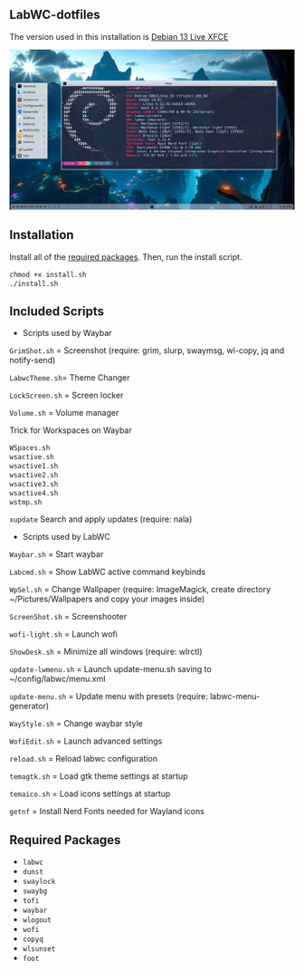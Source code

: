 ## LabWC-dotfiles

The version used in this installation is [Debian 13 Live XFCE](https://cdimage.debian.org/debian-cd/current-live/amd64/iso-hybrid/debian-live-13.0.0-amd64-xfce.iso)

<div align="center">

  ![imgs](/images/screenshot.png)

</div>

## Installation

Install all of the [required packages](#required-packages). Then, run the install script.

```
chmod +x install.sh
./install.sh
```

## Included Scripts

- Scripts used by Waybar

`GrimShot.sh` = Screenshot (require: grim, slurp, swaymsg, wl-copy, jq and notify-send)

`LabwcTheme.sh`= Theme Changer

`LockScreen.sh` = Screen locker

`Volume.sh` = Volume manager

Trick for Workspaces on Waybar

```
WSpaces.sh 
wsactive.sh
wsactive1.sh
wsactive2.sh
wsactive3.sh
wsactive4.sh
wstmp.sh
```

`xupdate` Search and apply updates (require: nala)

- Scripts used by LabWC

`Waybar.sh` = Start waybar

`Labcmd.sh` = Show LabWC active command keybinds

`WpSel.sh` = Change Wallpaper (require: ImageMagick, create directory ~/Pictures/Wallpapers and copy your images inside)

`ScreenShot.sh` = Screenshooter

`wofi-light.sh` = Launch wofi
 
`ShowDesk.sh` = Minimize all windows (require: wlrctl)

`update-lwmenu.sh` = Launch update-menu.sh saving to ~/config/labwc/menu.xml 

`update-menu.sh` = Update menu with presets (require: labwc-menu-generator)

`WayStyle.sh` = Change waybar style

`WofiEdit.sh` = Launch advanced settings
 
`reload.sh` = Reload labwc configuration

`temagtk.sh` = Load gtk theme settings at startup

`temaico.sh` = Load icons settings at startup

`getnf` = Install Nerd Fonts needed for Wayland icons

## Required Packages

- `labwc`
- `dunst`
- `swaylock`
- `swaybg`
- `tofi`
- `waybar`
- `wlogout`
- `wofi`
- `copyq`
- `wlsunset`
- `foot`
